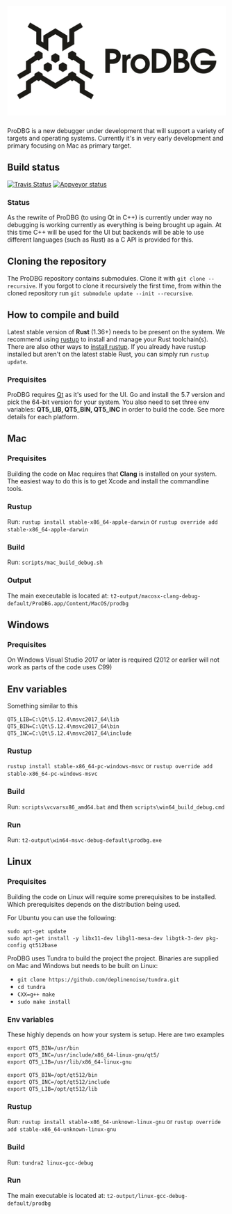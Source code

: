 ![](/data/prodbg_logo.png)
======

ProDBG is a new debugger under development that will support a variety of targets and operating systems. Currently it's in very early development and primary focusing on Mac as primary target.

## Build status

[![Travis Status](https://travis-ci.org/emoon/ProDBG.svg?branch=master)](https://travis-ci.org/emoon/ProDBG)
[![Appveyor status](https://ci.appveyor.com/api/projects/status/ne1jeu7t8aba5nok?svg=true)](https://ci.appveyor.com/project/emoon/prodbg)

### Status

As the rewrite of ProDBG (to using Qt in C++) is currently under way no debugging is working currently as everything is being brought up again. At this time C++ will be used for the UI but backends will be able to use different languages (such as Rust) as a C API is provided for this.

## Cloning the repository

The ProDBG repository contains submodules. Clone it with `git clone --recursive`. If you forgot to clone it recursively the first time, from within the cloned repository run `git submodule update --init --recursive`.

## How to compile and build

Latest stable version of **Rust** (1.36+) needs to be present on the system. We recommend using [rustup](https://www.rustup.rs/) to install and manage your Rust toolchain(s). There are also other ways to [install rustup](https://github.com/rust-lang-nursery/rustup.rs/#other-installation-methods). If you already have rustup installed but aren't on the latest stable Rust, you can simply run `rustup update`.

### Prequisites

ProDBG requires [Qt](https://www.qt.io/) as it's used for the UI. Go and install the 5.7 version and pick the 64-bit version for your system.
You also need to set three env variables: **QT5_LIB, QT5_BIN, QT5_INC** in order to build the code. See more details for each platform.
## Mac

### Prequisites

Building the code on Mac requires that **Clang** is installed on your system. The easiest way to do this is to get Xcode and install the commandline tools.

### Rustup
Run: `rustup install stable-x86_64-apple-darwin` or `rustup override add stable-x86_64-apple-darwin`

### Build
Run: `scripts/mac_build_debug.sh`

### Output
The main execeutable is located at: `t2-output/macosx-clang-debug-default/ProDBG.app/Content/MacOS/prodbg`

## Windows

### Prequisites
On Windows Visual Studio 2017 or later is required (2012 or earlier will not work as parts of the code uses C99)

## Env variables

Something similar to this

```
QT5_LIB=C:\Qt\5.12.4\msvc2017_64\lib
QT5_BIN=C:\Qt\5.12.4\msvc2017_64\bin
QT5_INC=C:\Qt\5.12.4\msvc2017_64\include
```

### Rustup
`rustup install stable-x86_64-pc-windows-msvc` or `rustup override add stable-x86_64-pc-windows-msvc`

### Build
Run: `scripts\vcvarsx86_amd64.bat` and then `scripts\win64_build_debug.cmd`

### Run
Run: `t2-output\win64-msvc-debug-default\prodbg.exe`

## Linux

### Prequisites
Building the code on Linux will require some prerequisites to be installed. Which prerequisites depends on the distribution being used.

For Ubuntu you can use the following:
```
sudo apt-get update
sudo apt-get install -y libx11-dev libgl1-mesa-dev libgtk-3-dev pkg-config qt512base
```

ProDBG uses Tundra to build the project the project. Binaries are supplied on Mac and Windows but needs to be built on Linux:
* `git clone https://github.com/deplinenoise/tundra.git`
* `cd tundra`
* `CXX=g++ make`
* `sudo make install`

### Env variables

These highly depends on how your system is setup. Here are two examples

```
export QT5_BIN=/usr/bin
export QT5_INC=/usr/include/x86_64-linux-gnu/qt5/
export QT5_LIB=/usr/lib/x86_64-linux-gnu
```

```
export QT5_BIN=/opt/qt512/bin
export QT5_INC=/opt/qt512/include
export QT5_LIB=/opt/qt512/lib
```

### Rustup
Run: `rustup install stable-x86_64-unknown-linux-gnu` or `rustup override add stable-x86_64-unknown-linux-gnu`

### Build
Run: `tundra2 linux-gcc-debug`

### Run
The main executable is located at: `t2-output/linux-gcc-debug-default/prodbg`
